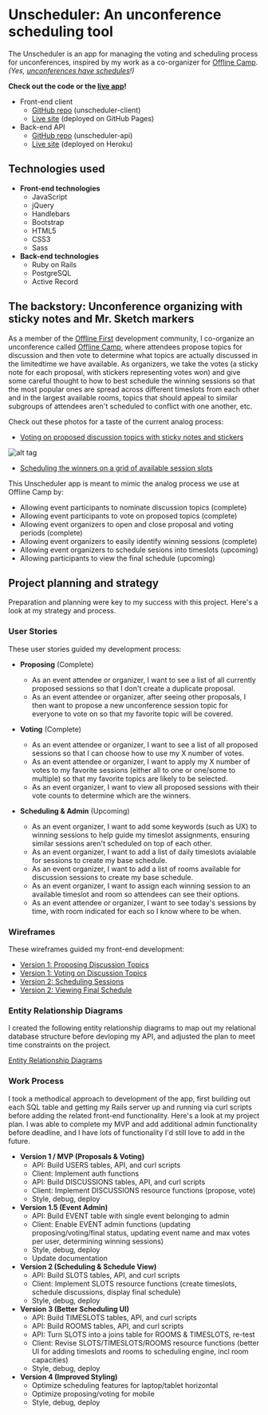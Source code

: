 # Unscheduler: An unconference scheduling tool

The Unscheduler is an app for managing the voting and scheduling process for
unconferences, inspired by my work as a co-organizer for [Offline Camp](http://offlinefirst.org/camp). *(Yes, [unconferences have schedules](https://medium.com/offline-camp/crafting-community-events-that-leave-them-wanting-smore-902974cff4d4)!)*

**Check out the code or the [live app](https://terichadbourne.github.io/unscheduler-client/)!**

* Front-end client
   * [GitHub repo](https://github.com/terichadbourne/unscheduler-client) (unscheduler-client)
   * [Live site](https://terichadbourne.github.io/unscheduler-client/) (deployed on GitHub Pages)
* Back-end API
   * [GitHub repo](https://github.com/terichadbourne/unscheduler-api) (unscheduler-api)
   * [Live site](https://unscheduler-api.herokuapp.com/) (deployed on Heroku)

## Technologies used
  - **Front-end technologies**
    - JavaScript
    - jQuery
    - Handlebars
    - Bootstrap
    - HTML5
    - CSS3
    - Sass
  - **Back-end technologies**
    - Ruby on Rails
    - PostgreSQL
    - Active Record

## The backstory: Unconference organizing with sticky notes and Mr. Sketch markers

As a member of the [Offline First](http://offlinefirst.org) development
community, I co-organize an unconference called [Offline Camp](http://offlinefirst.org/camp), where attendees propose topics for
discussion and then vote to determine what topics are actually discussed in the
limitedtime we have available. As organizers, we take the votes (a sticky note
for each proposal, with stickers representing votes won) and give some careful
thought to how to best schedule the winning sessions so that the most popular
ones are spread across different timeslots from each other and in the largest
available rooms, topics that should appeal to similar subgroups of attendees
aren't scheduled to conflict with one another, etc.

Check out these photos for a taste of the current analog process:
- [Voting on proposed discussion topics with sticky notes and stickers](https://www.dropbox.com/s/12js63t40ft7arg/Current_Voting.png?dl=0)

![alt tag](https://www.dropbox.com/s/12js63t40ft7arg/Current_Voting.png?dl=0 "Voting on proposed discussion topics with sticky notes and stickers")

- [Scheduling the winners on a grid of available session slots](https://www.dropbox.com/s/7oetdc3dzw2xxji/Current_Scheduling.jpeg?dl=0)

This Unscheduler app is meant to mimic the analog process we use at Offline Camp
by:
- Allowing event participants to nominate discussion topics (complete)
- Allowing event participants to vote on proposed topics (complete)
- Allowing event organizers to open and close proposal and voting periods (complete)
- Allowing event organizers to easily identify winning sessions (complete)
- Allowing event organizers to schedule sesions into timeslots (upcoming)
- Allowing participants to view the final schedule (upcoming)

## Project planning and strategy
Preparation and planning were key to my success with this project. Here's a look
at my strategy and process.

### User Stories

These user stories guided my development process:

- **Proposing** (Complete)
   - As an event attendee or organizer, I want to see a list of all currently proposed sessions so that I don't create a duplicate proposal.
   - As an event attendee or organizer, after seeing other proposals, I then want to propose a new unconference session topic for everyone to vote on so that my favorite topic will be covered.

- **Voting** (Complete)
   - As an event attendee or organizer, I want to see a list of all proposed sessions so that I can choose how to use my X number of votes.
   - As an event attendee or organizer, I want to apply my X number of votes to my favorite sessions (either all to one or one/some to multiple) so that my favorite topics are likely to be selected.
   - As an event organizer, I want to view all proposed sessions with their vote counts to determine which are the winners.

- **Scheduling & Admin** (Upcoming)
   - As an event organizer, I want to add some keywords (such as UX) to winning sessions to help guide my timeslot assignments, ensuring similar sessions aren't scheduled on top of each other.
   - As an event organizer, I want to add a list of daily timeslots avialable for sessions to create my base schedule.
   - As an event organizer, I want to add a list of rooms available for discussion sessions to create my base schedule.
   - As an event organizer, I want to assign each winning session to an available timeslot and room so attendees can see their options.
   - As an event attendee or organizer, I want to see today's sessions by time, with room indicated for each so I know where to be when.

### Wireframes

These wireframes guided my front-end development:

- [Version 1: Proposing Discussion Topics](https://www.dropbox.com/s/nl6sdmdzpa43d2s/Wireframe_Proposing.JPG?dl=0)
- [Version 1: Voting on Discussion Topics](https://www.dropbox.com/s/qvnjl3n9g90gpaj/Wireframe_Voting.JPG?dl=0)
- [Version 2: Scheduling Sessions](https://www.dropbox.com/s/a4tbkn309ca6ws2/Wireframe_SchedulingJPG.JPG?dl=0)
- [Version 2: Viewing Final Schedule](https://www.dropbox.com/s/6ekkdcyorl2fl6b/Wireframe_Schedule_View.JPG?dl=0)

### Entity Relationship Diagrams

I created the following entity relationship diagrams to map out my relational
database structure before devloping my API, and adjusted the plan to meet time
constraints on the project.

[Entity Relationship Diagrams](https://www.dropbox.com/s/1yyfi3xf42ebzg4/Unschedule%20ERDs.jpg?dl=0)

### Work Process

I took a methodical approach to development of the app, first building out each
SQL table and getting my Rails server up and running via curl scripts before
adding the related front-end functionality. Here's a look at my project plan.
I was able to complete my MVP and add additional admin functionality before
deadline, and I have lots of functionality I'd still love to add in the future.

- **Version 1 / MVP (Proposals & Voting)**
  - API: Build USERS tables, API, and curl scripts
  - Client: Implement auth functions
  - API: Build DISCUSSIONS tables, API, and curl scripts
  - Client: Implement DISCUSSIONS resource functions (propose, vote)
  - Style, debug, deploy
- **Version 1.5 (Event Admin)**
  - API: Build EVENT table with single event belonging to admin
  - Client: Enable EVENT admin functions (updating proposing/voting/final status,
  updating event name and max votes per user, determining winning sessions)
  - Style, debug, deploy
  - Update documentation
- **Version 2 (Scheduling & Schedule View)**
  - API: Build SLOTS tables, API, and curl scripts
  - Client: Implement SLOTS resource functions (create timeslots, schedule
    discussions, display final schedule)
  - Style, debug, deploy
- **Version 3 (Better Scheduling UI)**
  - API: Build TIMESLOTS tables, API, and curl scripts
  - API: Build ROOMS tables, API, and curl scripts
  - API: Turn SLOTS into a joins table for ROOMS & TIMESLOTS, re-test
  - Client: Revise SLOTS/TIMESLOTS/ROOMS resource functions (better UI for
    adding timeslots and rooms to scheduling engine, incl room capacities)
  - Style, debug, deploy
- **Version 4 (Improved Styling)**
  - Optimize scheduling features for laptop/tablet horizontal
  - Optimize proposing/voting for mobile
  - Style, debug, deploy
